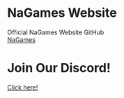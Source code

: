 # NaGames Website
Official NaGames Website GitHub
<br> <a href="https://nagames.herokuapp.com/" span title="Go to site">NaGames</a>
# Join Our Discord!

<a href="https://discord.gg/UB3yCwX">Click here!</a>
